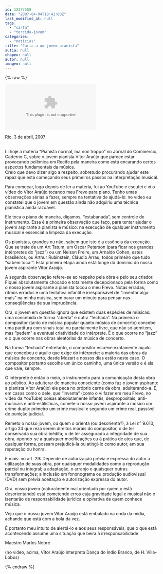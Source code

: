 ```yaml
---
id: 12377558
date: "2007-04-04T18:41:00Z"
last_modified_at: null
tags:
  - "carta"
  - "torcida-jovem"
categories:
  - "noticias"
title: "Carta a um jovem pianista"
sutia: null
chapeu: null
autor: null
imagem: null
---
```

{% raw %}
<p><P></p>
<p><OBJECT height=350 width=425><PARAM NAME=\"movie\" VALUE=\"https://www.youtube.com/v/dZPBlJ43svY\"><PARAM NAME=\"wmode\" VALUE=\"transparent\"></p>
<p><embed src=\"https://www.youtube.com/v/dZPBlJ43svY\" type=\"application/x-shockwave-flash\" wmode=\"transparent\" width=\"425\" height=\"350\"></embed></OBJECT></P></p>
<p><P>Rio, 3 de abril, 2007</P></p>
<p><P><BR>Li hoje a matéria “Pianista normal, ma non troppo” no Jornal do Commercio, Caderno C, sobre o jovem pianista Vítor Araújo que parece estar provocando polêmica em Recife pela maneira como está encarando certos aspectos fundamentais da música.<BR>Creio que devo dizer algo a respeito, sobretudo procurando ajudar este rapaz que está começando seus primeiros passos na interpretação musical.<BR></P></p>
<p><P>Para começar, logo depois de ler a matéria, fui ao YouTube e escutei e vi o vídeo do Vitor Araújo tocando meu Frevo para piano. Tenho umas observações sérias a fazer, sempre na tentativa de ajudá-lo: no vídeo eu constatei que o jovem em questão ainda não adquiriu uma técnica pianística ainda razoável.</P></p>
<p><P>Ele toca o piano de maneira, digamos, “estabanada”, sem controle do instrumento. Essa é a primeira observação que faço, para tentar ajudar o jovem aspirante a pianista e músico: na execução de qualquer instrumento musical é essencial a limpeza da execução.</P></p>
<p><P>Os pianistas, grandes ou não, sabem que isto é a essência da execução. Que se trate de um Art Tatum, um Oscar Peterson (para ficar nos grandes intérpretes do “jazz”) ou um Nelson Freire, um Arnaldo Cohen, estes brasileiros, ou Arthur Rubinstein, Cláudio Arrau, todos primeiro que tudo “sabem tocar”. Esta primeira etapa ainda está longe do domínio do nosso jovem aspirante Vítor Araújo.</P></p>
<p><P>A segunda observação refere-se ao respeito pela obra e pelo seu criador. Fiquei absolutamente chocado e totalmente decepcionado pela forma como o nosso jovem aspirante a pianista tocou o meu Frevo. Notas erradas, ritmos errados e uma tentativa infantil e irresponsável de “inventar algo mais” na minha música, sem parar um minuto para pensar nas conseqüências de sua imprudência. </P></p>
<p><P>Ora, o jovem em questão ignora que existem duas espécies de músicas: uma concebida de forma “aberta” e outra “fechada”. Na primeira o compositor (tanto de música popular quanto música de concerto) concebe uma partitura com sinais total ou parcialmente livre, que não só admitem, mas “pedem” a eventual criatividade do intérprete. É o que ocorre no “jazz” e o que ocorre nas obras aleatórias da música de concerto. </P></p>
<p><P>Na forma “fechada” entretanto, o compositor escreve exatamente aquilo que concebeu e aquilo que exige do intérprete: a maioria das obras da música de concerto, desde Mozart a nossos dias estão neste caso. O compositor portanto escolhe um único caminho, uma única versão e é ela que vale, sempre. </P></p>
<p><P>O intérprete é então o meio, o instrumento para a comunicação desta obra ao público. Ao adulterar de maneira consciente (como faz o jovem aspirante a pianista Vítor Araújo) ele peca no próprio cerne da obra, adulterando-a. E, em casos como o dele, que “inventa” (como o vi fazer em meu Frevo, no vídeo da YouTube) coisas absolutamente infantis, despropositais, anti-musicais e anti-estilísticas, comete o nosso jovem aspirante a músico um crime duplo: primeiro um crime musical e segundo um crime real, passível de punição judicial. </P></p>
<p><P>Remeto o nosso jovem, ou quem o orienta (ou desorienta?), à Lei n° 9.610, artigo 24 que reza serem direitos morais do compositor, o de ter conservada sua obra inédita; o de ter assegurado a integridade de sua obra, opondo-se a quaisquer modificações ou à prática de atos que, de qualquer forma, possam prejudicá-la ou atingi-lo como autor, em sua reputação ou honra.</P></p>
<p><P>E mais: no art. 29: Depende de autorização prévia e expressa do autor a utilização de suas obra, por quaisquer modalidades como a reprodução parcial ou integral; a adaptação, o arranjo e quaisquer outras transformações; a inclusão em fononograma ou produção audiovisual (DVD) sem prévia aceitação e autorização expressa do autor.</P></p>
<p><P>Ora, nosso jovem (naturalmente mal orientado por quem o está desorientando) está cometendo erros cuja gravidade legal e musical não o isentarão de responsabilidade jurídica e opinativa de quem conhece música.</P></p>
<p><P>Vejo que o nosso jovem Vítor Araújo está embalado na onda da mídia, achando que está com a bola da vez.</P></p>
<p><P>É portanto meu intuito de alertá-lo e aos seus responsáveis, que o que está acontecendo assume uma situação que beira à irresponsabilidade.<BR></P></p>
<p><P>Maestro Marlos Nobre </P></p>
<p><P>(no vídeo, acima, Vítor Araújo interpreta Dança do Índio Branco, de H. Villa-Lobos)</P> </p>
{% endraw %}